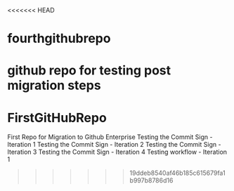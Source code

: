 <<<<<<< HEAD
# fourthgithubrepo
github repo for testing post migration steps
=======
# FirstGitHubRepo
First Repo for Migration to Github Enterprise
Testing the Commit Sign - Iteration 1
Testing the Commit Sign - Iteration 2
Testing the Commit Sign - Iteration 3
Testing the Commit Sign - Iteration 4
Testing workflow - Iteration 1

>>>>>>> 19ddeb8540af46b185c615679fa1b997b8786d16
